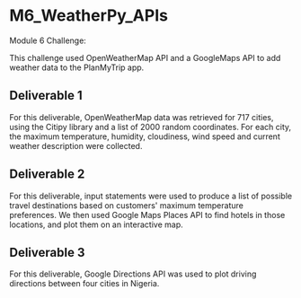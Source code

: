 # M6_WeatherPy_APIs
Module 6 Challenge:

This challenge used OpenWeatherMap API and a GoogleMaps API to add weather data to the PlanMyTrip app. 

## Deliverable 1

For this deliverable, OpenWeatherMap data was retrieved for 717 cities, using the Citipy library and a list of 2000 random coordinates. For each city, the maximum temperature, humidity, cloudiness, wind speed and current weather description were collected. 

## Deliverable 2

For this deliverable, input statements were used to produce a list of possible travel destinations based on customers' maximum temperature preferences. We then used Google Maps Places API to find hotels in those locations, and plot them on an interactive map. 

## Deliverable 3

For this deliverable, Google Directions API was used to plot driving directions between four cities in Nigeria. 
